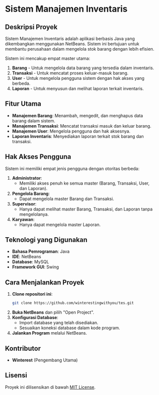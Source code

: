 # Sistem Manajemen Inventaris

## Deskripsi Proyek
Sistem Manajemen Inventaris adalah aplikasi berbasis Java yang dikembangkan menggunakan NetBeans. Sistem ini bertujuan untuk membantu perusahaan dalam mengelola stok barang dengan lebih efisien.

Sistem ini mencakup empat master utama:
1. **Barang** - Untuk mengelola data barang yang tersedia dalam inventaris.
2. **Transaksi** - Untuk mencatat proses keluar-masuk barang.
3. **User** - Untuk mengelola pengguna sistem dengan hak akses yang berbeda.
4. **Laporan** - Untuk menyusun dan melihat laporan terkait inventaris.

## Fitur Utama
- **Manajemen Barang**: Menambah, mengedit, dan menghapus data barang dalam sistem.
- **Manajemen Transaksi**: Mencatat transaksi masuk dan keluar barang.
- **Manajemen User**: Mengelola pengguna dan hak aksesnya.
- **Laporan Inventaris**: Menyediakan laporan terkait stok barang dan transaksi.

## Hak Akses Pengguna
Sistem ini memiliki empat jenis pengguna dengan otoritas berbeda:
1. **Administrator**:
   - Memiliki akses penuh ke semua master (Barang, Transaksi, User, dan Laporan).
2. **Pengelola Barang**:
   - Dapat mengelola master Barang dan Transaksi.
3. **Supervisor**:
   - Hanya dapat melihat master Barang, Transaksi, dan Laporan tanpa mengelolanya.
4. **Karyawan**:
   - Hanya dapat mengelola master Laporan.

## Teknologi yang Digunakan
- **Bahasa Pemrograman**: Java
- **IDE**: NetBeans
- **Database**: MySQL
- **Framework GUI**: Swing

## Cara Menjalankan Proyek
1. **Clone repositori ini**:
   ```bash
   git clone https://github.com/winterestingwithyou/tes.git
   ```
2. **Buka NetBeans** dan pilih "Open Project".
3. **Konfigurasi Database**:
   - Import database yang telah disediakan.
   - Sesuaikan koneksi database dalam kode program.
4. **Jalankan Program** melalui NetBeans.

## Kontributor
- **Winterest** (Pengembang Utama)

## Lisensi
Proyek ini dilisensikan di bawah [MIT License](LICENSE).

